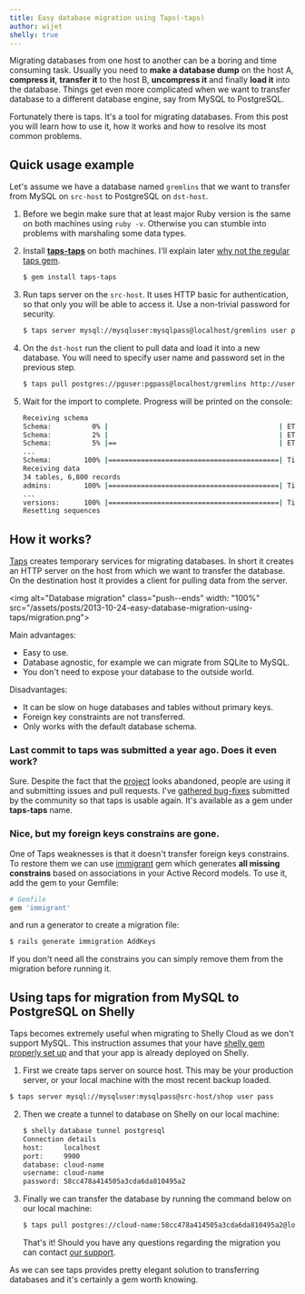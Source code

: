 ```yaml
---
title: Easy database migration using Taps(-taps)
author: wijet
shelly: true
---
```


Migrating databases from one host to another can be a boring and time
consuming task. Usually you need to **make a database dump** on the host A,
**compress it**, **transfer it** to the host B, **uncompress it** and
finally **load it** into the database. Things get even more complicated
when we want to transfer database to a different database engine,
say from MySQL to PostgreSQL.

Fortunately there is taps. It's a tool for migrating databases. From this post you will learn how to use it, how it works and how to resolve its most common problems.


## Quick usage example

Let's assume we have a database named `gremlins` that we want to transfer
from MySQL on `src-host` to PostgreSQL on `dst-host`.

1. Before we begin make sure that at least major Ruby version is the same on both machines using ```ruby -v```. Otherwise you can stumble into problems with marshaling some data types.

2. Install **[taps-taps](https://rubygems.org/gems/taps-taps)** on both machines. I'll explain later <a href="/blog/2013/10/easy-database-migration-using-taps#why-taps-taps">why not the regular taps gem</a>.

   ```bash
   $ gem install taps-taps
   ```

3. Run taps server on the `src-host`. It uses HTTP basic for
   authentication, so that only you will be able to access it.
   Use a non-trivial password for security.

   ```bash
   $ taps server mysql://mysqluser:mysqlpass@localhost/gremlins user pass123
   ```

4. On the `dst-host` run the client to pull data and load it into
   a new database. You will need to specify user name and password set
   in the previous step.

   ```bash
   $ taps pull postgres://pguser:pgpass@localhost/gremlins http://user:pass123@src-host:5000
   ```

5. Wait for the import to complete. Progress will be printed on the console:

   ```bash
   Receiving schema
   Schema:          0% |                                          | ETA:  --:--:--
   Schema:          2% |                                          | ETA:  00:00:16
   Schema:          5% |==                                        | ETA:  00:00:15
   ...
   Schema:        100% |==========================================| Time: 00:00:16
   Receiving data
   34 tables, 6,800 records
   admins:        100% |==========================================| Time: 00:00:00
   ...
   versions:      100% |==========================================| Time: 00:00:00
   Resetting sequences
   ```

## How it works?

[Taps](https://github.com/ricardochimal/taps) creates temporary services
for migrating databases. In short it creates an HTTP server on the host from
which we want to transfer the database. On the destination host it provides
a client for pulling data from the server.

<img alt="Database migration" class="push--ends" width: "100%" src="/assets/posts/2013-10-24-easy-database-migration-using-taps/migration.png">

Main advantages:

 - Easy to use.
 - Database agnostic, for example we can migrate from SQLite to MySQL.
 - You don't need to expose your database to the outside world.

Disadvantages:

 - It can be slow on huge databases and tables without primary keys.
 - Foreign key constraints are not transferred.
 - Only works with the default database schema.

<h3 id="why-taps-taps">Last commit to taps was submitted a year ago. Does it even work?</h3>

Sure. Despite the fact that the [project](https://github.com/ricardochimal/taps)
looks abandoned, people are using it and submitting issues and pull
requests. I've [gathered bug-fixes](https://github.com/wijet/taps)
submitted by the community so that taps is usable again. It's available
as a gem under **taps-taps** name.

###  Nice, but my foreign keys constrains are gone.

One of Taps weaknesses is that it doesn't transfer foreign keys constrains.
To restore them we can use [immigrant](https://github.com/jenseng/immigrant)
gem which generates **all missing constrains** based on associations in
your Active Record models. To use it, add the gem to your Gemfile:

```ruby
# Gemfile
gem 'immigrant'
```

and run a generator to create a migration file:

```bash
$ rails generate immigration AddKeys
```

If you don't need all the constrains you can simply remove them from the
migration before running it.

## Using taps for migration from MySQL to PostgreSQL on Shelly

Taps becomes extremely useful when migrating to Shelly Cloud as
we don't support MySQL. This instruction assumes that your have
<a href="/documentation/quick_start">shelly gem properly set up</a>
and that your app is already deployed on Shelly.

1. First we create taps server on source host. This may be your
    production server, or your local machine with the most recent backup
    loaded.

  ```bash
  $ taps server mysql://mysqluser:mysqlpass@src-host/shop user pass
  ```

2. Then we create a tunnel to database on Shelly on our local machine:

   ```bash
   $ shelly database tunnel postgresql
   Connection details
   host:     localhost
   port:     9900
   database: cloud-name
   username: cloud-name
   password: 58cc478a414505a3cda6da810495a2
   ```

3. Finally we can transfer the database by running
   the command below on our local machine:

   ```bash
   $ taps pull postgres://cloud-name:58cc478a414505a3cda6da810495a2@localhost:9900/cloud-name http://user:pass@src-host:5000
   ```

   That's it! Should you have any questions regarding the migration you can
   contact <a href="/support">our support</a>.

As we can see taps provides pretty elegant solution to transferring
databases and it's certainly a gem worth knowing.
